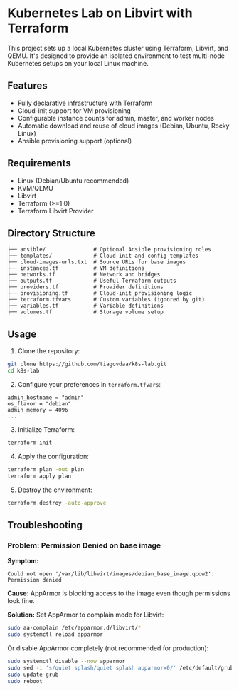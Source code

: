 # Kubernetes Lab on Libvirt with Terraform

This project sets up a local Kubernetes cluster using Terraform, Libvirt, and QEMU. It's designed to provide an isolated environment to test multi-node Kubernetes setups on your local Linux machine.

## Features

* Fully declarative infrastructure with Terraform
* Cloud-init support for VM provisioning
* Configurable instance counts for admin, master, and worker nodes
* Automatic download and reuse of cloud images (Debian, Ubuntu, Rocky Linux)
* Ansible provisioning support (optional)

## Requirements

* Linux (Debian/Ubuntu recommended)
* KVM/QEMU
* Libvirt
* Terraform (>=1.0)
* Terraform Libvirt Provider

## Directory Structure

```
├── ansible/               # Optional Ansible provisioning roles
├── templates/             # Cloud-init and config templates
├── cloud-images-urls.txt  # Source URLs for base images
├── instances.tf           # VM definitions
├── networks.tf            # Network and bridges
├── outputs.tf             # Useful Terraform outputs
├── providers.tf           # Provider definitions
├── provisioning.tf        # Cloud-init provisioning logic
├── terraform.tfvars       # Custom variables (ignored by git)
├── variables.tf           # Variable definitions
├── volumes.tf             # Storage volume setup
```

## Usage

1. Clone the repository:

```bash
git clone https://github.com/tiagovdaa/k8s-lab.git
cd k8s-lab
```

2. Configure your preferences in `terraform.tfvars`:

```hcl
admin_hostname = "admin"
os_flavor = "debian"
admin_memory = 4096
...
```

3. Initialize Terraform:

```bash
terraform init
```

4. Apply the configuration:

```bash
terraform plan -out plan
terraform apply plan
```

5. Destroy the environment:

```bash
terraform destroy -auto-approve
```

## Troubleshooting

### Problem: Permission Denied on base image

**Symptom:**

```
Could not open '/var/lib/libvirt/images/debian_base_image.qcow2': Permission denied
```

**Cause:** AppArmor is blocking access to the image even though permissions look fine.

**Solution:** Set AppArmor to complain mode for Libvirt:

```bash
sudo aa-complain /etc/apparmor.d/libvirt/*
sudo systemctl reload apparmor
```

Or disable AppArmor completely (not recommended for production):

```bash
sudo systemctl disable --now apparmor
sudo sed -i 's/quiet splash/quiet splash apparmor=0/' /etc/default/grub
sudo update-grub
sudo reboot
```